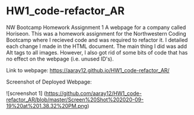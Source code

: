# HW1_code-refactor_AR
NW Bootcamp Homework Assignment 1
A webpage for a company called Horiseon.
This was a homework assignment for the Northwestern Coding Bootcamp where I recieved code and was required to refactor it.
I detailed each change I made in the HTML document. 
The main thing I did was add Alt tags to all images. However, I also got rid of some bits of code that has no effect on the webpage (i.e. unused ID's).

Link to webpage: https://aaray12.github.io/HW1_code-refactor_AR/

Screenshot of Deployed Webpage:

![screenshot 1] (https://github.com/aaray12/HW1_code-refactor_AR/blob/master/Screen%20Shot%202020-09-19%20at%201.38.32%20PM.png)
